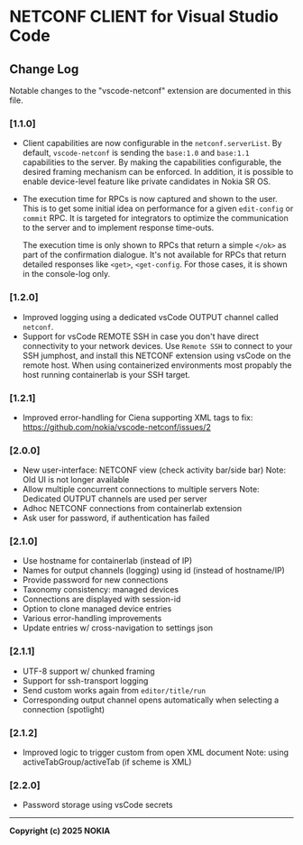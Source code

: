 # NETCONF CLIENT for Visual Studio Code

## Change Log

Notable changes to the "vscode-netconf" extension are documented in this file.

### [1.1.0]
* Client capabilities are now configurable in the `netconf.serverList`.
  By default, `vscode-netconf` is sending the `base:1.0` and `base:1.1`
  capabilities to the server. By making the capabilities configurable,
  the desired framing mechanism can be enforced. In addition, it is
  possible to enable device-level feature like private candidates in
  Nokia SR OS.
* The execution time for RPCs is now captured and shown to the user.
  This is to get some initial idea on performance for a given
  `edit-config` or `commit` RPC. It is targeted for integrators
  to optimize the communication to the server and to implement
  response time-outs.

  The execution time is only shown to RPCs that return a simple
  `</ok>` as part of the confirmation dialogue. It's not available
  for RPCs that return detailed responses like `<get>`, `<get-config`.
  For those cases, it is shown in the console-log only.

### [1.2.0]
* Improved logging using a dedicated vsCode OUTPUT channel called `netconf`.
* Support for vsCode REMOTE SSH in case you don't have direct connectivity
  to your network devices. Use `Remote SSH` to connect to your SSH jumphost,
  and install this NETCONF extension using vsCode on the remote host.
  When using containerized environments most propably the host running
  containerlab is your SSH target.

### [1.2.1]
* Improved error-handling for Ciena supporting XML tags to fix:
  https://github.com/nokia/vscode-netconf/issues/2

### [2.0.0]
* New user-interface: NETCONF view (check activity bar/side bar)
  Note: Old UI is not longer available
* Allow multiple concurrent connections to multiple servers
  Note: Dedicated OUTPUT channels are used per server
* Adhoc NETCONF connections from containerlab extension
* Ask user for password, if authentication has failed

### [2.1.0]
* Use hostname for containerlab (instead of IP)
* Names for output channels (logging) using id (instead of hostname/IP)
* Provide password for new connections
* Taxonomy consistency: managed devices
* Connections are displayed with session-id
* Option to clone managed device entries
* Various error-handling improvements
* Update entries w/ cross-navigation to settings json

### [2.1.1]
* UTF-8 support w/ chunked framing
* Support for ssh-transport logging
* Send custom <rpc> works again from `editor/title/run`
* Corresponding output channel opens automatically when selecting a connection (spotlight)

### [2.1.2]
* Improved logic to trigger custom <rpc> from open XML document
  Note: using activeTabGroup/activeTab (if scheme is XML)

### [2.2.0]
* Password storage using vsCode secrets

---

**Copyright (c) 2025 NOKIA**